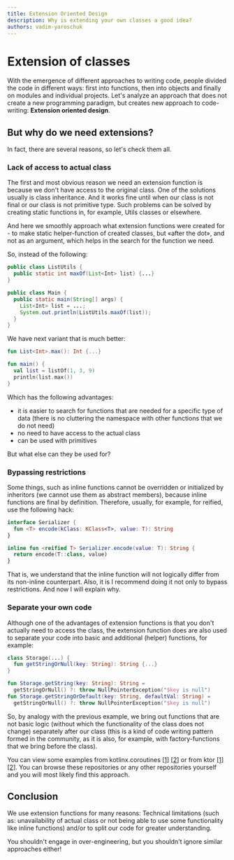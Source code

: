 ```yaml
---
title: Extension Oriented Design
description: Why is extending your own classes a good idea?
authors: vadim-yaroschuk
---
```

# Extension of classes
With the emergence of different approaches to writing code, people divided the code in different ways: 
first into functions, then into objects and finally on modules and individual projects. 
Let's analyze an approach that does not create a new programming paradigm, but creates new approach 
to code-writing: **Extension oriented design**.

## But why do we need extensions?
In fact, there are several reasons, so let's check them all.
### Lack of access to actual class
The first and most obvious reason we need an extension function is because we don't have access to the original class.
One of the solutions usually is class inheritance. And it works fine until
when our class is not final or our class is not primitive type. Such problems can be solved by creating 
static functions in, for example, Utils classes or elsewhere.

And here we smoothly approach what extension functions were created for - to make static helper-function of created classes,
but «after the dot», and not as an argument, which helps in the search for the function we need.

So, instead of the following:
```java 
public class ListUtils {
  public static int maxOf(List<Int> list) {...}
}

public class Main {
  public static main(String[] args) {
    List<Int> list = ...;
    System.out.println(ListUtils.maxOf(list));
  }
}
```
We have next variant that is much better:
```kotlin
fun List<Int>.max(): Int {...}

fun main() {
  val list = listOf(1, 3, 9)
  println(list.max())
}
```
Which has the following advantages:
- it is easier to search for functions that are needed for a specific type of data (there is no cluttering the namespace with other functions that we do not need)
- no need to have access to the actual class
- can be used with primitives

But what else can they be used for?

### Bypassing restrictions
Some things, such as inline functions cannot be overridden or initialized by inheritors (we cannot
use them as abstract members), because inline functions are final by definition. Therefore, usually, for example,
for reified, use the following hack:
```kotlin
interface Serializer {
  fun <T> encode(kClass: KClass<T>, value: T): String
}

inline fun <reified T> Serializer.encode(value: T): String {
  return encode(T::class, value)
}
```
That is, we understand that the inline function will not logically differ from its non-inline counterpart.
Also, it is I recommend doing it not only to bypass restrictions. And now I will explain why.

### Separate your own code
Although one of the advantages of extension functions is that you don't actually need to access the class, the extension function does
are also used to separate your code into basic and additional (helper) functions, for example:
```kotlin
class Storage(...) {
  fun getStringOrNull(key: String): String {...}
}

fun Storage.getString(key: String): String = 
  getStringOrNull() ?: throw NullPointerException("$key is null")
fun Storage.getStringOrDefault(key: String, defaultVal: String) = 
  getStringOrNull() ?: throw NullPointerException("$key is null")
```
So, by analogy with the previous example, we bring out functions that are not basic logic (without which the functionality of the
class does not change) separately after our class (this is a kind of code writing pattern formed in the community,
as it is also, for example, with factory-functions that we bring before the class).

You can view some examples from kotlinx.coroutines
[\[1\]](https://github.com/Kotlin/kotlinx.serialization/blob/master/core/commonMain/src/kotlinx/serialization/encoding/Decoding.kt#L561)
[\[2\]](https://github.com/Kotlin/kotlinx.serialization/blob/master/core/commonMain/src/kotlinx/serialization/encoding/Encoding.kt#L483)
or from ktor
[\[1\]](https://github.com/ktorio/ktor/blob/main/ktor-io/common/src/io/ktor/utils/io/ByteReadChannel.kt#L201)
[\[2\]](https://github.com/ktorio/ktor/blob/main/ktor-io/common/src/io/ktor/utils/io/core/Packet.kt#L15).
You can browse these repositories or any other repositories yourself and you will most likely find this approach.

## Conclusion
We use extension functions for many reasons: Technical limitations (such as: unavailability of actual class
or not being able to use some functionality like inline functions) and/or to split our code for
greater understanding.

You shouldn't engage in over-engineering, but you shouldn't ignore similar approaches either!

